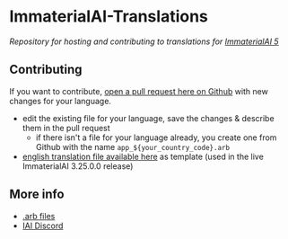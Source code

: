 # ImmaterialAI-Translations

_Repository for hosting and contributing to translations for [ImmaterialAI 5](https://immaterialai.com)_

## Contributing
If you want to contribute, [open a pull request here on Github](https://github.com/claudiu-bele/ImmaterialAI-Translations/pulls) with new changes for your language.
- edit the existing file for your language, save the changes & describe them in the pull request  
  - if there isn't a file for your language already, you create one from Github with the name `app_${your_country_code}.arb` 
- [english translation file available here](https://github.com/claudiu-bele/ImmaterialAI-Translations/blob/main/app_en.arb) as template (used in the live ImmaterialAI 3.25.0.0 release)

## More info
- [.arb files](https://github.com/google/app-resource-bundle/wiki/ApplicationResourceBundleSpecification)
- [IAI Discord](https://discord.gg/uYb5Q7yt8B)
